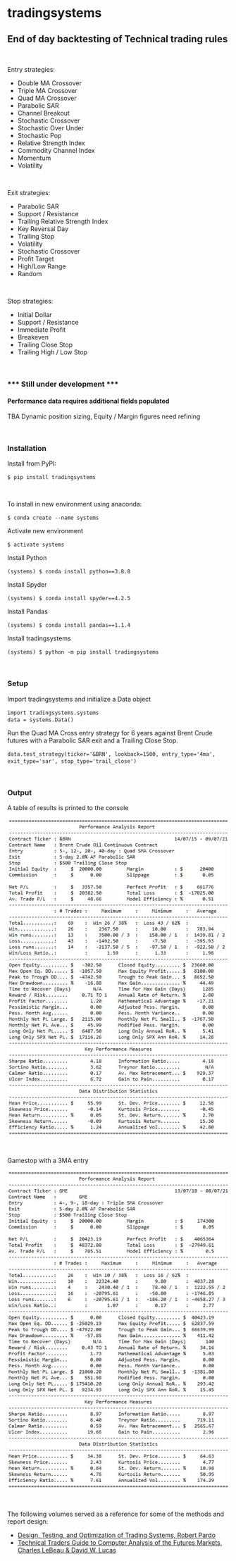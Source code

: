 # tradingsystems
## End of day backtesting of Technical trading rules

&nbsp;  

Entry strategies: 
  - Double MA Crossover
  - Triple MA Crossover
  - Quad MA Crossover
  - Parabolic SAR
  - Channel Breakout
  - Stochastic Crossover
  - Stochastic Over Under
  - Stochastic Pop
  - Relative Strength Index
  - Commodity Channel Index
  - Momentum
  - Volatility

&nbsp;

Exit strategies:
  - Parabolic SAR
  - Support / Resistance
  - Trailing Relative Strength Index
  - Key Reversal Day
  - Trailing Stop
  - Volatility
  - Stochastic Crossover
  - Profit Target
  - High/Low Range
  - Random

&nbsp;

Stop strategies:
  - Initial Dollar
  - Support / Resistance
  - Immediate Profit
  - Breakeven
  - Trailing Close Stop
  - Trailing High / Low Stop

&nbsp;

### *** Still under development ***
#### Performance data requires additional fields populated
TBA Dynamic position sizing, Equity / Margin figures need refining




&nbsp;  

### Installation
Install from PyPI:
```
$ pip install tradingsystems
```

&nbsp;

To install in new environment using anaconda:
```
$ conda create --name systems
```
Activate new environment
```
$ activate systems
```
Install Python
```
(systems) $ conda install python==3.8.8
```
Install Spyder
```
(systems) $ conda install spyder==4.2.5
```
Install Pandas
```
(systems) $ conda install pandas==1.1.4
```


Install tradingsystems
```
(systems) $ python -m pip install tradingsystems
```

&nbsp;

### Setup

Import tradingsystems and initialize a Data object 
```
import tradingsystems.systems
data = systems.Data()
```
Run the Quad MA Cross entry strategy for 6 years against Brent Crude futures with a Parabolic SAR exit and a Trailing Close Stop.
```
data.test_strategy(ticker='&BRN', lookback=1500, entry_type='4ma', exit_type='sar', stop_type='trail_close')
```

&nbsp;

### Output

A table of results is printed to the console

![Brent_6y_4MA_SAR](images/Brent_6y_4MA_SAR.jpg)

&nbsp;

Gamestop with a 3MA entry

![GME_3y_3MA_SAR](images/GME_3y_3MA_SAR.jpg)

&nbsp;


The following volumes served as a reference for some of the methods and report design:
* [Design, Testing, and Optimization of Trading Systems, Robert Pardo]
* [Technical Traders Guide to Computer Analysis of the Futures Markets, Charles LeBeau & David W. Lucas]

[Design, Testing, and Optimization of Trading Systems, Robert Pardo]:
<https://www.amazon.co.uk/Testing-Optimization-Trading-Trader′s-Exchange/dp/0471554464/>  

[Technical Traders Guide to Computer Analysis of the Futures Markets, Charles LeBeau & David W. Lucas]:
<https://www.amazon.co.uk/Technical-Traders-Computer-Analysis-Futures/dp/1556234686/>

